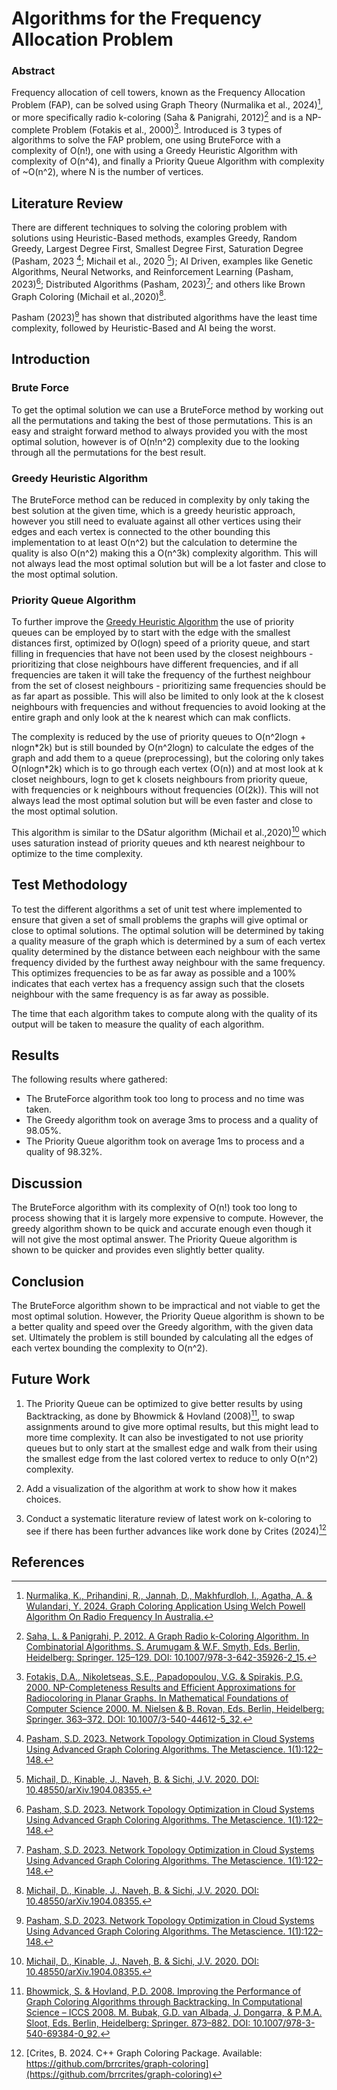 # Algorithms for the Frequency Allocation Problem
### Abstract
Frequency allocation of cell towers, known as the Frequency Allocation Problem (FAP),
can be solved using Graph Theory (Nurmalika et al., 2024)[^1], or more specifically radio k-coloring 
(Saha & Panigrahi, 2012)[^2] and is a NP-complete Problem (Fotakis et al., 2000)[^3]. Introduced is 3 types of 
algorithms to solve the FAP problem, one using BruteForce with a complexity of O(n!), 
one with using a Greedy Heuristic Algorithm with complexity of O(n^4), and finally a 
Priority Queue Algorithm with complexity of ~O(n^2), where N is the number of vertices. 

## Literature Review
There are different techniques to solving the coloring problem with solutions using Heuristic-Based
methods, examples Greedy, Random Greedy, Largest Degree First, Smallest Degree First, Saturation Degree
(Pasham, 2023 [^4]; Michail et al., 2020 [^5]); AI Driven, examples like Genetic Algorithms, Neural Networks,
and Reinforcement Learning (Pasham, 2023)[^4]; Distributed Algorithms (Pasham, 2023)[^4]; 
and others like Brown Graph Coloring (Michail et al.,2020)[^5].

Pasham (2023)[^4] has shown that distributed algorithms have the least time complexity, followed by
Heuristic-Based and AI being the worst.

## Introduction
### Brute Force
To get the optimal solution we can use a BruteForce method by working out all the permutations and taking the 
best of those permutations. This is an easy and straight forward method to always provided you with the most 
optimal solution, however is of O(n!n^2) complexity due to the looking through all the permutations for 
the best result.

### Greedy Heuristic Algorithm
The BruteForce method can be reduced in complexity by only taking the best solution at the given time,
which is a greedy heuristic approach, however you still need to evaluate against all other vertices using
their edges and each vertex is connected to the other bounding this implementation to at least O(n^2) but the 
calculation to determine the quality is also O(n^2) making this a O(n^3k) complexity algorithm. 
This will not always lead the most optimal solution but will be a lot faster and close to the most optimal solution.

### Priority Queue Algorithm
To further improve the [Greedy Heuristic Algorithm](#greedy-heuristic-algorithm) the use of priority queues
can be employed by to start with the edge with the smallest distances first, optimized by O(logn) 
speed of a priority queue, and start filling in frequencies that have not been used by the closest neighbours -
prioritizing that close neighbours have different frequencies, and if all frequencies are taken it will 
take the frequency of the furthest neighbour from the set of closest neighbours - prioritizing same frequencies 
should be as far apart as possible. This will also be limited to only look at the k closest neighbours with 
frequencies and without frequencies to avoid looking at the entire graph and only look at the k nearest which can 
mak conflicts. 

The complexity is reduced by the use of priority queues to O(n^2logn + nlogn\*2k) 
but is still bounded by O(n^2logn) to calculate the edges of the graph and add them 
to a queue (preprocessing), but the coloring only takes O(nlogn\*2k) which is to go through 
each vertex (O(n)) and at most look at k closet neighbours, logn to get k closets neighbours from priority queue,
with frequencies or k neighbours without frequencies (O(2k)). This will not always lead the most optimal solution 
but will be even faster and close to the most optimal solution.

This algorithm is similar to the DSatur algorithm (Michail et al.,2020)[^5] which uses saturation 
instead of priority queues and kth nearest neighbour to optimize to the time complexity.

## Test Methodology
To test the different algorithms a set of unit test where implemented to ensure that given a set of small 
problems the graphs will give optimal or close to optimal solutions. The optimal solution will be determined
by taking a quality measure of the graph which is determined by a sum of each vertex quality determined 
by the distance between each neighbour with the same frequency divided by the furthest away neighbour with 
the same frequency. This optimizes frequencies to be as far away as possible and a 100% indicates that
each vertex has a frequency assign such that the closets neighbour with the same frequency is as far away as possible.

The time that each algorithm takes to compute along with the quality of its output will be taken to measure
the quality of each algorithm.

## Results
The following results where gathered:
- The BruteForce algorithm took too long to process and no time was taken.
- The Greedy algorithm took on average 3ms to process and a quality of 98.05%.
- The Priority Queue algorithm took on average 1ms to process and a quality of 98.32%.

## Discussion
The BruteForce algorithm with its complexity of O(n!) took too long to process showing that it is largely more
expensive to compute. However, the greedy algorithm shown to be quick and accurate enough even though
it will not give the most optimal answer. The Priority Queue algorithm is shown to be quicker and 
provides even slightly better quality. 

## Conclusion
The BruteForce algorithm shown to be impractical and not viable to get the most optimal solution. However,
the Priority Queue algorithm is shown to be a better quality and speed over the Greedy algorithm, 
with the given data set. Ultimately the problem is still bounded by calculating all the 
edges of each vertex bounding the complexity to O(n^2).

## Future Work
1. The Priority Queue can be optimized to give better results by using Backtracking, as done by Bhowmick & Hovland (2008)[^6],
to swap assignments around to give more optimal results, but this might lead to more time complexity. 
It can also be investigated to not use priority queues but to only start at the smallest edge and walk from 
their using the smallest edge from the last colored vertex to reduce to only O(n^2) complexity.

2. Add a visualization of the algorithm at work to show how it makes choices.
3. Conduct a systematic literature review of latest work on k-coloring to see if there has been further 
   advances like work done by Crites (2024)[^7]


## References
[^1]: [Nurmalika, K., Prihandini, R., Jannah, D., Makhfurdloh, I., Agatha, A. & Wulandari, Y. 2024. Graph Coloring 
Application Using Welch Powell Algorithm On Radio Frequency In Australia.](https://www.researchgate.net/publication/381511913_Graph_Coloring_Application_Using_Welch_Powell_Algorithm_On_Radio_Frequency_In_Australia)

[^2]: [Saha, L. & Panigrahi, P. 2012. A Graph Radio k-Coloring Algorithm. In Combinatorial Algorithms. S. Arumugam & 
W.F. Smyth, Eds. Berlin, Heidelberg: Springer. 125–129. DOI: 10.1007/978-3-642-35926-2_15.](https://link.springer.com/chapter/10.1007/978-3-642-35926-2_15)

[^3]: [Fotakis, D.A., Nikoletseas, S.E., Papadopoulou, V.G. & Spirakis, P.G. 2000. NP-Completeness Results and 
Efficient Approximations for Radiocoloring in Planar Graphs. In Mathematical Foundations of Computer Science 2000. M.
Nielsen & B. Rovan, Eds. Berlin, Heidelberg: Springer. 363–372. DOI: 10.1007/3-540-44612-5_32.](https://link.springer.com/chapter/10.1007/3-540-44612-5_32)

[^4]: [Pasham, S.D. 2023. Network Topology Optimization in Cloud Systems Using Advanced Graph Coloring Algorithms. 
The Metascience. 1(1):122–148.](https://yuktabpublisher.com/index.php/TMS/article/view/127)

[^5]: [Michail, D., Kinable, J., Naveh, B. & Sichi, J.V. 2020. DOI: 10.48550/arXiv.1904.08355.](http://arxiv.org/abs/1904.08355)

[^6]: [Bhowmick, S. & Hovland, P.D. 2008. Improving the Performance of Graph Coloring Algorithms through Backtracking. 
In Computational Science – ICCS 2008. M. Bubak, G.D. van Albada, J. Dongarra, & P.M.A. Sloot, Eds. Berlin, Heidelberg: Springer. 873–882. DOI: 10.1007/978-3-540-69384-0_92.](https://link.springer.com/chapter/10.1007/978-3-540-69384-0_92)

[^7]: [Crites, B. 2024. C++ Graph Coloring Package. Available: https://github.com/brrcrites/graph-coloring](https://github.com/brrcrites/graph-coloring)